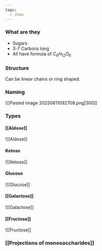 ```yaml
---
tags:
  - chem
---
```

### What are they
- Sugars
- 3-7 Carbons long
- All have formula of $C_6H_{12}O_6$
### Structure
Can be linear chains or ring shaped. 

### Naming
![[Pasted image 20250811092708.png|300]]

### Types
#### [[Aldose]]
![[Aldose]]

#### Ketose
![[Ketose]]

#### Glucose
![[Glucose]]

#### [[Galactose]]
![[Galactose]]

#### [[Fructose]]
![[Fructose]]


### [[Projections of monosaccharides]]